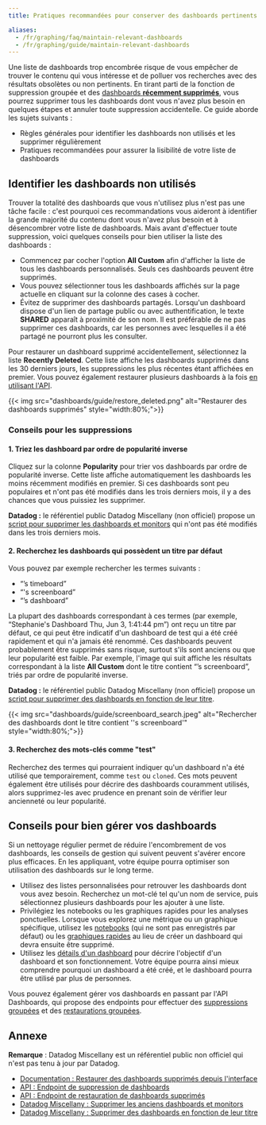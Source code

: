 ```yaml
---
title: Pratiques recommandées pour conserver des dashboards pertinents

aliases:
  - /fr/graphing/faq/maintain-relevant-dashboards
  - /fr/graphing/guide/maintain-relevant-dashboards
---
```

Une liste de dashboards trop encombrée risque de vous empêcher de trouver le contenu qui vous intéresse et de polluer vos recherches avec des résultats obsolètes ou non pertinents. En tirant parti de la fonction de suppression groupée et des [dashboards **récemment supprimés**][1], vous pourrez supprimer tous les dashboards dont vous n'avez plus besoin en quelques étapes et annuler toute suppression accidentelle. Ce guide aborde les sujets suivants :

- Règles générales pour identifier les dashboards non utilisés et les supprimer régulièrement
- Pratiques recommandées pour assurer la lisibilité de votre liste de dashboards

## Identifier les dashboards non utilisés

Trouver la totalité des dashboards que vous n'utilisez plus n'est pas une tâche facile : c'est pourquoi ces recommandations vous aideront à identifier la grande majorité du contenu dont vous n'avez plus besoin et à désencombrer votre liste de dashboards. Mais avant d'effectuer toute suppression, voici quelques conseils pour bien utiliser la liste des dashboards :

- Commencez par cocher l'option **All Custom** afin d'afficher la liste de tous les dashboards personnalisés. Seuls ces dashboards peuvent être supprimés.
- Vous pouvez sélectionner tous les dashboards affichés sur la page actuelle en cliquant sur la colonne des cases à cocher.
- Évitez de supprimer des dashboards partagés. Lorsqu'un dashboard dispose d'un lien de partage public ou avec authentification, le texte **SHARED** apparaît à proximité de son nom. Il est préférable de ne pas supprimer ces dashboards, car les personnes avec lesquelles il a été partagé ne pourront plus les consulter.

Pour restaurer un dashboard supprimé accidentellement, sélectionnez la liste **Recently Deleted**. Cette liste affiche les dashboards supprimés dans les 30 derniers jours, les suppressions les plus récentes étant affichées en premier. Vous pouvez également restaurer plusieurs dashboards à la fois [en utilisant l'API][2].

{{< img src="dashboards/guide/restore_deleted.png" alt="Restaurer des dashboards supprimés" style="width:80%;">}}

### Conseils pour les suppressions

#### 1. Triez les dashboard par ordre de popularité inverse

Cliquez sur la colonne **Popularity** pour trier vos dashboards par ordre de popularité inverse. Cette liste affiche automatiquement les dashboards les moins récemment modifiés en premier. Si ces dashboards sont peu populaires et n'ont pas été modifiés dans les trois derniers mois, il y a des chances que vous puissiez les supprimer.

**Datadog :** le référentiel public Datadog Miscellany (non officiel) propose un [script pour supprimer les dashboards et monitors][3] qui n'ont pas été modifiés dans les trois derniers mois.

#### 2. Recherchez les dashboards qui possèdent un titre par défaut

Vous pouvez par exemple rechercher les termes suivants :
- “’s timeboard”
- “'s screenboard”
- “’s dashboard”

La plupart des dashboards correspondant à ces termes (par exemple, “Stephanie's Dashboard Thu, Jun 3, 1:41:44 pm”) ont reçu un titre par défaut, ce qui peut être indicatif d'un dashboard de test qui a été créé rapidement et qui n'a jamais été renommé. Ces dashboards peuvent probablement être supprimés sans risque, surtout s'ils sont anciens ou que leur popularité est faible. Par exemple, l'image qui suit affiche les résultats correspondant à la liste **All Custom** dont le titre contient “’s screenboard”, triés par ordre de popularité inverse.

**Datadog :** le référentiel public Datadog Miscellany (non officiel) propose un [script pour supprimer des dashboards en fonction de leur titre][4].

{{< img src="dashboards/guide/screenboard_search.jpeg" alt="Rechercher des dashboards dont le titre contient ''s screenboard'" style="width:80%;">}}

#### 3. Recherchez des mots-clés comme "test"

Recherchez des termes qui pourraient indiquer qu'un dashboard n'a été utilisé que temporairement, comme `test` ou `cloned`. Ces mots peuvent également être utilisés pour décrire des dashboards couramment utilisés, alors supprimez-les avec prudence en prenant soin de vérifier leur ancienneté ou leur popularité.

## Conseils pour bien gérer vos dashboards

Si un nettoyage régulier permet de réduire l'encombrement de vos dashboards, les conseils de gestion qui suivent peuvent s'avérer encore plus efficaces. En les appliquant, votre équipe pourra optimiser son utilisation des dashboards sur le long terme.

- Utilisez des listes personnalisées pour retrouver les dashboards dont vous avez besoin. Recherchez un mot-clé tel qu'un nom de service, puis sélectionnez plusieurs dashboards pour les ajouter à une liste.
- Privilégiez les notebooks ou les graphiques rapides pour les analyses ponctuelles. Lorsque vous explorez une métrique ou un graphique spécifique, utilisez les [notebooks][5] (qui ne sont pas enregistrés par défaut) ou les [graphiques rapides][6] au lieu de créer un dashboard qui devra ensuite être supprimé.
- Utilisez les [détails d'un dashboard][7] pour décrire l'objectif d'un dashboard et son fonctionnement. Votre équipe pourra ainsi mieux comprendre pourquoi un dashboard a été créé, et le dashboard pourra être utilisé par plus de personnes.

Vous pouvez également gérer vos dashboards en passant par l'API Dashboards, qui propose des endpoints pour effectuer des [suppressions groupées][8] et des [restaurations groupées][2].

## Annexe
**Remarque** : Datadog Miscellany est un référentiel public non officiel qui n'est pas tenu à jour par Datadog.

- [Documentation : Restaurer des dashboards supprimés depuis l'interface][1]
- [API : Endpoint de suppression de dashboards][8]
- [API : Endpoint de restauration de dashboards supprimés][2]
- [Datadog Miscellany : Supprimer les anciens dashboards et monitors][3]
- [Datadog Miscellany : Supprimer des dashboards en fonction de leur titre][4]

[1]: https://docs.datadoghq.com/fr/dashboards/#restore-deleted-dashboards
[2]: https://docs.datadoghq.com/fr/api/latest/dashboards/#restore-deleted-dashboards
[3]: https://github.com/DataDog/Miscellany/tree/master/remove_old_dash_monitors
[4]: https://github.com/DataDog/Miscellany/tree/master/delete_dashboards_by_text_search
[5]: https://docs.datadoghq.com/fr/notebooks/#overview
[6]: https://docs.datadoghq.com/fr/dashboards/guide/quick-graphs/#overview
[7]: https://www.datadoghq.com/blog/dashboard-details/
[8]: https://docs.datadoghq.com/fr/api/latest/dashboards/#delete-dashboards
